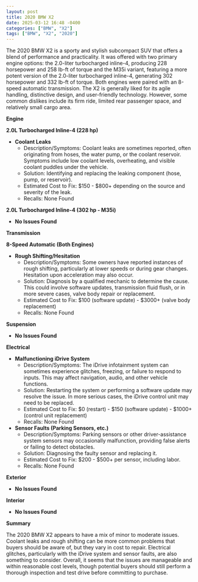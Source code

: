 ```yaml
---
layout: post
title: 2020 BMW X2
date: 2025-03-12 16:48 -0400
categories: ["BMW", "X2"]
tags: ["BMW", "X2", "2020"]
---
```

The 2020 BMW X2 is a sporty and stylish subcompact SUV that offers a blend of performance and practicality. It was offered with two primary engine options: the 2.0-liter turbocharged inline-4, producing 228 horsepower and 258 lb-ft of torque and the M35i variant, featuring a more potent version of the 2.0-liter turbocharged inline-4, generating 302 horsepower and 332 lb-ft of torque. Both engines were paired with an 8-speed automatic transmission. The X2 is generally liked for its agile handling, distinctive design, and user-friendly technology. However, some common dislikes include its firm ride, limited rear passenger space, and relatively small cargo area.

**Engine**

**2.0L Turbocharged Inline-4 (228 hp)**

*   **Coolant Leaks**
    *   Description/Symptoms: Coolant leaks are sometimes reported, often originating from hoses, the water pump, or the coolant reservoir. Symptoms include low coolant levels, overheating, and visible coolant puddles under the vehicle.
    *   Solution: Identifying and replacing the leaking component (hose, pump, or reservoir).
    *   Estimated Cost to Fix: $150 - $800+ depending on the source and severity of the leak.
    *   Recalls: None Found

**2.0L Turbocharged Inline-4 (302 hp - M35i)**

*   **No Issues Found**

**Transmission**

**8-Speed Automatic (Both Engines)**

*   **Rough Shifting/Hesitation**
    *   Description/Symptoms: Some owners have reported instances of rough shifting, particularly at lower speeds or during gear changes. Hesitation upon acceleration may also occur.
    *   Solution: Diagnosis by a qualified mechanic to determine the cause. This could involve software updates, transmission fluid flush, or in more severe cases, valve body repair or replacement.
    *   Estimated Cost to Fix: $100 (software update) - $3000+ (valve body replacement)
    *   Recalls: None Found

**Suspension**

*   **No Issues Found**

**Electrical**

*   **Malfunctioning iDrive System**
    *   Description/Symptoms: The iDrive infotainment system can sometimes experience glitches, freezing, or failure to respond to inputs. This may affect navigation, audio, and other vehicle functions.
    *   Solution: Restarting the system or performing a software update may resolve the issue. In more serious cases, the iDrive control unit may need to be replaced.
    *   Estimated Cost to Fix: $0 (restart) - $150 (software update) - $1000+ (control unit replacement)
    *   Recalls: None Found
*   **Sensor Faults (Parking Sensors, etc.)**
    *   Description/Symptoms: Parking sensors or other driver-assistance system sensors may occasionally malfunction, providing false alerts or failing to detect obstacles.
    *   Solution: Diagnosing the faulty sensor and replacing it.
    *   Estimated Cost to Fix: $200 - $500+ per sensor, including labor.
    *   Recalls: None Found

**Exterior**

*   **No Issues Found**

**Interior**

*   **No Issues Found**

**Summary**

The 2020 BMW X2 appears to have a mix of minor to moderate issues. Coolant leaks and rough shifting can be more common problems that buyers should be aware of, but they vary in cost to repair. Electrical glitches, particularly with the iDrive system and sensor faults, are also something to consider. Overall, it seems that the issues are manageable and within reasonable cost levels, though potential buyers should still perform a thorough inspection and test drive before committing to purchase.

